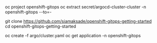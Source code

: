 
oc project openshift-gitops
oc extract secret/argocd-cluster-cluster -n openshift-gitops --to=-

git clone https://github.com/siamaksade/openshift-gitops-getting-started
cd openshift-gitops-getting-started

oc create -f argo/cluster.yaml
oc get application -n openshift-gitops

